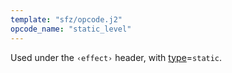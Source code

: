 ```yaml
---
template: "sfz/opcode.j2"
opcode_name: "static_level"
---
```

Used under the `‹effect›` header, with [type]=`static`.


[type]: type.md#static
